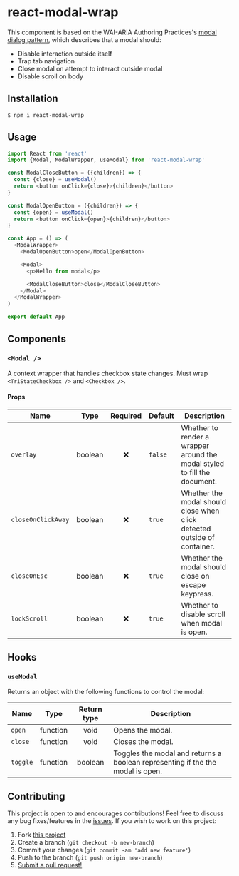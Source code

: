 # react-modal-wrap

This component is based on the WAI-ARIA Authoring Practices's [modal dialog pattern](https://www.w3.org/TR/wai-aria-practices-1.1/#dialog_modal), which describes that a modal should:

- Disable interaction outside itself
- Trap tab navigation
- Close modal on attempt to interact outside modal
- Disable scroll on body

## Installation

```shell
$ npm i react-modal-wrap
```

## Usage

```js
import React from 'react'
import {Modal, ModalWrapper, useModal} from 'react-modal-wrap'

const ModalCloseButton = ({children}) => {
  const {close} = useModal()
  return <button onClick={close}>{children}</button>
}

const ModalOpenButton = ({children}) => {
  const {open} = useModal()
  return <button onClick={open}>{children}</button>
}

const App = () => (
  <ModalWrapper>
    <ModalOpenButton>open</ModalOpenButton>

    <Modal>
      <p>Hello from modal</p>

      <ModalCloseButton>close</ModalCloseButton>
    </Modal>
  </ModalWrapper>
)

export default App
```

## Components

### `<Modal />`

A context wrapper that handles checkbox state changes. Must wrap `<TriStateCheckbox />` and `<Checkbox />`.

#### Props

| Name               | Type    | Required | Default | Description                                                               |
| ------------------ | ------- | :------: | ------- | ------------------------------------------------------------------------- |
| `overlay`          | boolean |    ❌    | `false` | Whether to render a wrapper around the modal styled to fill the document. |
| `closeOnClickAway` | boolean |    ❌    | `true`  | Whether the modal should close when click detected outside of container.  |
| `closeOnEsc`       | boolean |    ❌    | `true`  | Whether the modal should close on escape keypress.                        |
| `lockScroll`       | boolean |    ❌    | `true`  | Whether to disable scroll when modal is open.                             |

## Hooks

### `useModal`

Returns an object with the following functions to control the modal:

| Name     | Type     | Return type | Description                                                                    |
| -------- | -------- | :---------: | ------------------------------------------------------------------------------ |
| `open`   | function |    void     | Opens the modal.                                                               |
| `close`  | function |    void     | Closes the modal.                                                              |
| `toggle` | function |   boolean   | Toggles the modal and returns a boolean representing if the the modal is open. |

## Contributing

This project is open to and encourages contributions! Feel free to discuss any bug fixes/features in the [issues](https://github.com/shwilliam/react-modal-wrap/issues). If you wish to work on this project:

1. Fork [this project](https://github.com/shwilliam/react-modal-wrap)
2. Create a branch (`git checkout -b new-branch`)
3. Commit your changes (`git commit -am 'add new feature'`)
4. Push to the branch (`git push origin new-branch`)
5. [Submit a pull request!](https://github.com/shwilliam/react-modal-wrap/pull/new/master)
